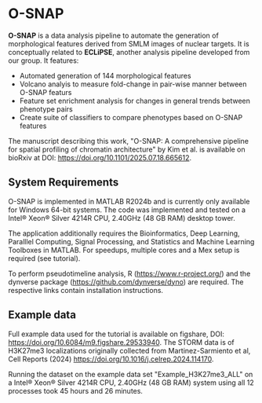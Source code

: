 # O-SNAP

**O-SNAP** is a data analysis pipeline to automate the generation of morphological features derived from SMLM images of nuclear targets. It is conceptually related to **ECLiPSE**, another analysis pipeline developed from our group. It features:
- Automated generation of 144 morphological features
- Volcano analyis to measure fold-change in pair-wise manner between O-SNAP featurs
- Feature set enrichment analysis for changes in general trends between phenotype pairs
- Create suite of classifiers to compare phenotypes based on O-SNAP features

The manuscript describing this work, "O-SNAP: A comprehensive pipeline for spatial profiling of chromatin architecture" by Kim et al. is available on bioRxiv at DOI: https://doi.org/10.1101/2025.07.18.665612.

## System Requirements
O-SNAP is implemented in MATLAB R2024b and is currently only available for Windows 64-bit systems. The code was implemented and tested on a Intel® Xeon® Silver 4214R CPU, 2.40GHz (48 GB RAM) desktop tower.

The application additionally requires the Bioinformatics, Deep Learning, Paralllel Computing, Signal Processing, and Statistics and Machine Learning Toolboxes in MATLAB. For speedups, multiple cores and a Mex setup is required (see tutorial).

To perform pseudotimeline analysis, R (https://www.r-project.org/) and the dynverse package (https://github.com/dynverse/dyno) are required. The respective links contain installation instructions.

## Example data
Full example data used for the tutorial is available on figshare, DOI:  https://doi.org/10.6084/m9.figshare.29533940. The STORM data is of H3K27me3 localizations originally collected from Martinez-Sarmiento et al, Cell Reports (2024) https://doi.org/10.1016/j.celrep.2024.114170.

Running the dataset on the example data set "Example_H3K27me3_ALL" on a Intel® Xeon® Silver 4214R CPU, 2.40GHz (48 GB RAM) system using all 12 processes took 45 hours and 26 minutes.
